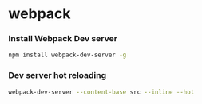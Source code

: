 # webpack

### Install Webpack Dev server
```bash
npm install webpack-dev-server -g
```
### Dev server hot reloading

```bash
webpack-dev-server --content-base src --inline --hot
```
